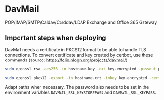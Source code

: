 # DavMail

POP/IMAP/SMTP/Caldav/Carddav/LDAP Exchange and Office 365 Gateway

## Important steps when deploying
DavMail needs a certificate in PKCS12 format to be able to handle TLS connections.
To convert certificate and key created by certbot, use these commands (source: https://felix.nlogn.org/projects/davmail/)

```bash
sudo openssl rsa -aes256 -in hostname.key -out key.encrypted -passout pass:password

sudo openssl pkcs12 -export -in hostname.crt -inkey key.encrypted -certfile hostname.crt -out davmail.p12 -passin pass:password --passout pass:password
```

Adapt paths when necessary.
The password also needs to be set in the environment variables `DAVMAIL_SSL_KEYSTOREPASS` and `DAVMAIL_SSL_KEYPASS`.
